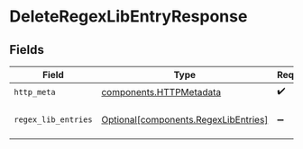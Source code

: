 # DeleteRegexLibEntryResponse


## Fields

| Field                                                                              | Type                                                                               | Required                                                                           | Description                                                                        |
| ---------------------------------------------------------------------------------- | ---------------------------------------------------------------------------------- | ---------------------------------------------------------------------------------- | ---------------------------------------------------------------------------------- |
| `http_meta`                                                                        | [components.HTTPMetadata](../../models/components/httpmetadata.md)                 | :heavy_check_mark:                                                                 | N/A                                                                                |
| `regex_lib_entries`                                                                | [Optional[components.RegexLibEntries]](../../models/components/regexlibentries.md) | :heavy_minus_sign:                                                                 | a list of RegexLibEntry objects                                                    |